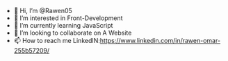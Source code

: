 - 👋 Hi, I’m @Rawen05
- 👀 I’m interested in Front-Development
- 🌱 I’m currently learning JavaScript
- 💞️ I’m looking to collaborate on A Website
- 📫 How to reach me LinkedIN:https://www.linkedin.com/in/rawen-omar-255b57209/

<!---
Rawen05/Rawen05 is a ✨ special ✨ repository because its `README.md` (this file) appears on your GitHub profile.
You can click the Preview link to take a look at your changes.
--->
